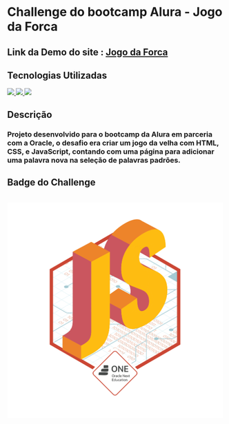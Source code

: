 # Challenge do bootcamp Alura - Jogo da Forca

## Link da Demo do site : [Jogo da Forca](https://gustavocmonteiro.github.io/alura-challenge-forca/)

## Tecnologias Utilizadas
<div>
  <a href="https://github.com/GustavoCMonteiro">
    <img height="30em" src="https://img.shields.io/badge/HTML5-E34F26?style=for-the-badge&logo=html5&logoColor=white"/>
    <img height="30em" src="https://img.shields.io/badge/CSS3-1572B6?style=for-the-badge&logo=css3&logoColor=white"/>
     <img height="30m" src="https://img.shields.io/badge/JavaScript-323330?style=for-the-badge&logo=javascript&logoColor=F7DF1E"/>
  </a>
</div>  

## Descrição

### Projeto desenvolvido para o bootcamp da Alura em parceria com a Oracle, o desafio era criar um jogo da velha com HTML, CSS, e JavaScript, contando com uma página para adicionar uma palavra nova na seleção de palavras padrões.

## Badge do Challenge
<br>
<img height="500em" src="https://github.com/GustavoCMonteiro/alura-challenge-forca/blob/main/src/img/cms_files_10224_1644516322badge.png"/>
<br>
